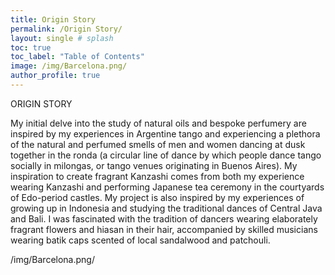 ```yaml
---
title: Origin Story
permalink: /Origin Story/
layout: single # splash
toc: true
toc_label: "Table of Contents"
image: /img/Barcelona.png/
author_profile: true
---
```


ORIGIN STORY
>
My initial delve into the study of natural oils and bespoke perfumery are inspired by my experiences in Argentine tango and experiencing a plethora of the natural and perfumed smells of men and women dancing at dusk together in the ronda (a circular line of dance by which people dance tango socially in milongas, or tango venues originating in Buenos Aires). My inspiration to create fragrant Kanzashi comes from both my experience wearing Kanzashi and performing Japanese tea ceremony in the courtyards of Edo-period castles. My project is also inspired by my experiences of growing up in Indonesia and studying the traditional dances of Central Java and Bali. I was fascinated with the tradition of dancers wearing elaborately fragrant flowers and hiasan in their hair, accompanied by skilled musicians wearing batik caps scented of local sandalwood and patchouli. 





/img/Barcelona.png/